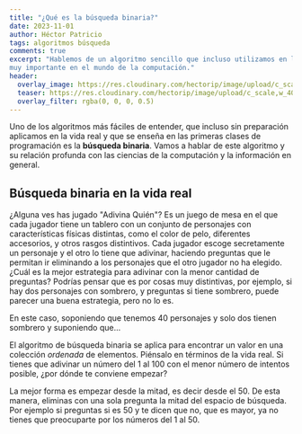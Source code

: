 ```yaml
---
title: "¿Qué es la búsqueda binaria?"
date: 2023-11-01
author: Héctor Patricio
tags: algoritmos búsqueda
comments: true
excerpt: "Hablemos de un algoritmo sencillo que incluso utilizamos en la vida real pero que es
muy importante en el mundo de la computación."
header:
  overlay_image: https://res.cloudinary.com/hectorip/image/upload/c_scale,w_1400/v1729489258/nastya-kvokka-Ifk3WssHNRw-unsplash_m2u7vh.jpg
  teaser: https://res.cloudinary.com/hectorip/image/upload/c_scale,w_400/v1729489258/nastya-kvokka-Ifk3WssHNRw-unsplash_m2u7vh.jpg
  overlay_filter: rgba(0, 0, 0, 0.5)
---
```


Uno de los algoritmos más fáciles de entender, que incluso sin preparación
aplicamos en la vida real y que se enseña en las primeras clases de programación
es la **búsqueda binaria**. Vamos a hablar de este algoritmo y su relación
profunda con las ciencias de la computación y la información en general.

## Búsqueda binaria en la vida real

¿Alguna ves has jugado "Adivina Quién"? Es un juego de mesa en el que cada
jugador tiene un tablero con un conjunto de personajes con características
físicas distintas, como el color de pelo, diferentes accesorios, y otros rasgos
distintivos. Cada jugador escoge secretamente un personaje y el otro lo tiene que
adivinar, haciendo preguntas que le permitan ir eliminando a los personajes que
el otro jugador no ha elegido. ¿Cuál es la mejor estrategia para adivinar con la 
menor cantidad de preguntas? Podrías pensar que es por cosas muy distintivas, por
ejemplo, si hay dos personajes con sombrero, y preguntas si tiene sombrero,
puede parecer una buena estrategia, pero no lo es.

En este caso, soponiendo que tenemos 40 personajes y solo dos tienen sombrero y
suponiendo que...

El algoritmo de búsqueda binaria se aplica para encontrar un valor en una
colección _ordenada_ de elementos. Piénsalo en términos de la vida real. Si
tienes que adivinar un número del 1 al 100 con el menor número de intentos posible,
¿por dónde te conviene empezar?

La mejor forma es empezar desde la mitad, es decir desde el 50. De esta manera,
eliminas con una sola pregunta la mitad del espacio de búsqueda. Por ejemplo si
preguntas si es 50 y te dicen que no, que es mayor, ya no tienes que preocuparte
por los números del 1 al 50.